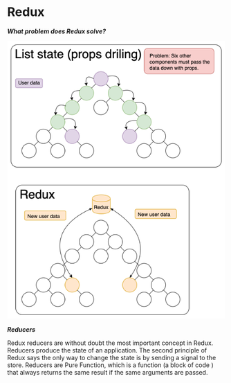 # Redux

___What problem does Redux solve?___

![State Management](state-management.png)

___Reducers___

Redux reducers are without doubt the most important concept in Redux. Reducers produce the state of an application. The second principle of Redux says the only way to change the state is by sending a signal to the store. Reducers are Pure Function, which is a function (a block of code ) that always returns the same result if the same arguments are passed.
